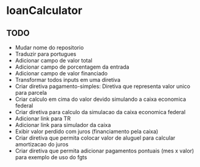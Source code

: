 # loanCalculator

## TODO
- Mudar nome do repositorio
- Traduzir para portugues
- Adicionar campo de valor total
- Adicionar campo de porcentagem da entrada
- Adicionar campo de valor financiado
- Transformar todos inputs em uma diretiva
- Criar diretiva pagamento-simples: Diretiva que representa valor unico para parcela
- Criar calculo em cima do valor devido simulando a caixa economica federal
- Criar diretiva para calculo da simulacao da caixa economica federal
- Adicionar link para TR
- Adicionar link para simulador da caixa
- Exibir valor perdido com juros (financiamento pela caixa)
- Criar diretiva que permita colocar valor de aluguel para calcular amortizacao do juros
- Criar diretiva que permita adicionar pagamentos pontuais (mes x valor) para exemplo de uso do fgts

